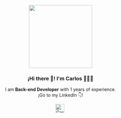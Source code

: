  
<p align="center" width="300">
   <img align="center" width="200" styles="boder-radius: 50%" src="https://cdn.pixabay.com/photo/2015/10/05/22/37/blank-profile-picture-973460__340.png" />
   <h3 align="center">¡Hi there 👋! I'm Carlos 👨🏻‍💻</h3>
</p>

<p align="center">I am <strong>Back-end Developer</strong> with 1 years of experience.<br />¡Go to my LinkedIn 👇!</p>
<p align="center">
   <a href="https://www.linkedin.com/in/carlos-mendoza-g%C3%B3mez-149594204/" target="_blank" style='margin-right:4px'>
    <img align="center" src="https://cdn.jsdelivr.net/npm/simple-icons@3.0.1/icons/linkedin.svg" alt="Carlos Andres Mendoza" height="28px" width="28px" />
  </a>
</p>

<!--
**Carlos200202/Carlos200202** is a ✨ _special_ ✨ repository because its `README.md` (this file) appears on your GitHub profile.

Here are some ideas to get you started:

- 🔭 I’m currently working on ...
- 🌱 I’m currently learning ...
- 👯 I’m looking to collaborate on ...
- 🤔 I’m looking for help with ...
- 💬 Ask me about ...
- 📫 How to reach me: ...
- 😄 Pronouns: ...
- ⚡ Fun fact: ...
-->
